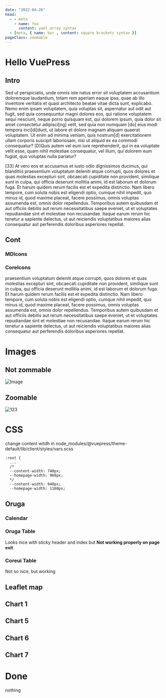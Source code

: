 ```yaml
---
date: "2022-04-26"
head:
  - - meta
    - name: foo
      content: yaml array syntax
  - [meta, { name: bar , content: square brackets syntax }]
pageClass: zoomable
---
```




# Hello VuePress

## Intro
Sed ut perspiciatis, unde omnis iste natus error sit voluptatem accusantium doloremque laudantium, totam rem aperiam eaque ipsa, quae ab illo inventore veritatis et quasi architecto beatae vitae dicta sunt, explicabo. Nemo enim ipsam voluptatem, quia voluptas sit, aspernatur aut odit aut fugit, sed quia consequuntur magni dolores eos, qui ratione voluptatem sequi nesciunt, neque porro quisquam est, qui dolorem ipsum, quia dolor sit amet consectetur adipisci[ng] velit, sed quia non numquam [do] eius modi tempora inci[di]dunt, ut labore et dolore magnam aliquam quaerat voluptatem. Ut enim ad minima veniam, quis nostrum[d] exercitationem ullam corporis suscipit laboriosam, nisi ut aliquid ex ea commodi consequatur? [D]Quis autem vel eum iure reprehenderit, qui in ea voluptate velit esse, quam nihil molestiae consequatur, vel illum, qui dolorem eum fugiat, quo voluptas nulla pariatur? 

<!-- more -->

[33] At vero eos et accusamus et iusto odio dignissimos ducimus, qui blanditiis praesentium voluptatum deleniti atque corrupti, quos dolores et quas molestias excepturi sint, obcaecati cupiditate non provident, similique sunt in culpa, qui officia deserunt mollitia animi, id est laborum et dolorum fuga. Et harum quidem rerum facilis est et expedita distinctio. Nam libero tempore, cum soluta nobis est eligendi optio, cumque nihil impedit, quo minus id, quod maxime placeat, facere possimus, omnis voluptas assumenda est, omnis dolor repellendus. Temporibus autem quibusdam et aut officiis debitis aut rerum necessitatibus saepe eveniet, ut et voluptates repudiandae sint et molestiae non recusandae. Itaque earum rerum hic tenetur a sapiente delectus, ut aut reiciendis voluptatibus maiores alias consequatur aut perferendis doloribus asperiores repellat.

## Cont

### MDIcons
<menu-icon />
<calendar-icon class="icon-2x"/>

### CoreIcons
<CIcon icon="cilCalendar" size="xl"/>
<CIcon icon="cibGithub" size="xl"/>
<CIcon icon="cibVueJs" size="xl"/>



praesentium voluptatum deleniti atque corrupti, quos dolores et quas molestias excepturi sint, obcaecati cupiditate non provident, similique sunt in culpa, qui officia deserunt mollitia animi, id est laborum et dolorum fuga. Et harum quidem rerum facilis est et expedita distinctio. Nam libero tempore, cum soluta nobis est eligendi optio, cumque nihil impedit, quo minus id, quod maxime placeat, facere possimus, omnis voluptas assumenda est, omnis dolor repellendus. Temporibus autem quibusdam et aut officiis debitis aut rerum necessitatibus saepe eveniet, ut et voluptates repudiandae sint et molestiae non recusandae. Itaque earum rerum hic tenetur a sapiente delectus, ut aut reiciendis voluptatibus maiores alias consequatur aut perferendis doloribus asperiores repellat.

# Images


## Not zommable

![Image](/images/img.png)

## Zoomable

<img src="/images/img.png" alt="123" class="zoomable">


# CSS
change content witdh in node_modules/@vuepress/theme-default/lib/client/styles/vars.scss

```
:root {
  ...
  /*
  --content-width: 740px;
  --homepage-width: 960px;
  */
  --content-width: 940px;
  --homepage-width: 1160px;
```

## Oruga

### Calendar
<OrugaTest></OrugaTest>

### Oruga  Table
Looks nice  with sticky header and index but 
**Not working properly on page exit**

<OrugaTable></OrugaTable>

### Coreui  Table
Not so nice, but working
<CoreTable></CoreTable>


## Leaflet map
<GeoMap>
</GeoMap>

## Chart 1
<Chart1></Chart1>

## Chart 5
<Chart5></Chart5>

## Chart 6
<Chart6></Chart6>

## Chart 7
<Chart7></Chart7>

# Done
nothing
